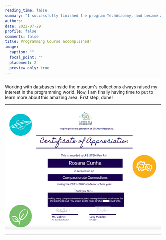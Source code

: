 ```yaml
--- 
reading_time: false
summary: "I successfully finished the program TechAcademy, and became a Junior Full Stack Developer"
authors:
date: 2022-07-29
profile: false
comments: false
title: Programming Course accomplished!  
image:
  caption: ""
  focal_point: ""
  placement: 2
  preview_only: true
---
```

---

Working with databases inside the museum's collections always raised my interest in the programming world. 
Now, I am finally having time to put to learn more about this amazing area. First step, done!

---
![startse](https://raw.githubusercontent.com/rosanafcunha/website_rosanafcunha/master/content/post/LPS/featured.png "startse")

---
